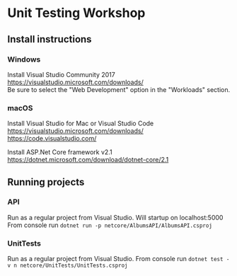 # Unit Testing Workshop

## Install instructions

### Windows
Install Visual Studio Community 2017
https://visualstudio.microsoft.com/downloads/
<br/>Be sure to select the "Web Development" option in the "Workloads" section.


### macOS
Install Visual Studio for Mac or Visual Studio Code
https://visualstudio.microsoft.com/downloads/
https://code.visualstudio.com/

Install ASP.Net Core framework v2.1
https://dotnet.microsoft.com/download/dotnet-core/2.1


## Running projects

### API
Run as a regular project from Visual Studio. Will startup on localhost:5000
From console run `dotnet run -p netcore/AlbumsAPI/AlbumsAPI.csproj`

### UnitTests
Run as a regular project from Visual Studio.
From console run `dotnet test -v n netcore/UnitTests/UnitTests.csproj`

